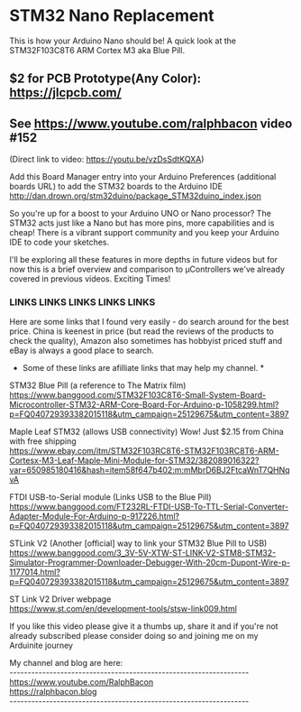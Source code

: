 # STM32 Nano Replacement
This is how your Arduino Nano should be! A quick look at the STM32F103C8T6 ARM Cortex M3 aka Blue Pill.

## $2 for PCB Prototype(Any Color): https://jlcpcb.com/

## See https://www.youtube.com/ralphbacon video #152
(Direct link to video: https://youtu.be/vzDsSdtKQXA)

Add this Board Manager entry into your Arduino Preferences (additional boards URL) to add the STM32 boards to the Arduino IDE  
http://dan.drown.org/stm32duino/package_STM32duino_index.json

So you're up for a boost to your Arduino UNO or Nano processor? The STM32 acts just like a Nano but has more pins, more capabilities and is cheap! There is a vibrant support community and you keep your Arduino IDE to code your sketches.

I'll be exploring all these features in more depths in future videos but for now this is a brief overview and comparison to µControllers we've already covered in previous videos. Exciting Times!

### LINKS     LINKS    LINKS    LINKS    LINKS

Here are some links that I found very easily - do search around for the best price. China is keenest in price (but read the reviews of the products to check the quality), Amazon also sometimes has hobbyist priced stuff and eBay is always a good place to search.  

* Some of these links are afilliate links that may help my channel. *   

STM32 Blue Pill (a reference to The Matrix film)  
https://www.banggood.com/STM32F103C8T6-Small-System-Board-Microcontroller-STM32-ARM-Core-Board-For-Arduino-p-1058299.html?p=FQ040729393382015118&utm_campaign=25129675&utm_content=3897

Maple Leaf STM32 (allows USB connectivity) Wow! Just $2.15 from China with free shipping   
https://www.ebay.com/itm/STM32F103RC8T6-STM32F103RC8T6-ARM-Cortesx-M3-Leaf-Maple-Mini-Module-for-STM32/382089016322?var=650985180416&hash=item58f647b402:m:mMbrD6BJ2FtcaWnT7QHNqvA

FTDI USB-to-Serial module (Links USB to the Blue Pill)  
https://www.banggood.com/FT232RL-FTDI-USB-To-TTL-Serial-Converter-Adapter-Module-For-Arduino-p-917226.html?p=FQ040729393382015118&utm_campaign=25129675&utm_content=3897

STLink V2 (Another [official] way to link your STM32 Blue Pill to USB)  
https://www.banggood.com/3_3V-5V-XTW-ST-LINK-V2-STM8-STM32-Simulator-Programmer-Downloader-Debugger-With-20cm-Dupont-Wire-p-1177014.html?p=FQ040729393382015118&utm_campaign=25129675&utm_content=3897

ST Link V2 Driver webpage  
https://www.st.com/en/development-tools/stsw-link009.html


If you like this video please give it a thumbs up, share it and if you're not already subscribed please consider doing so and joining me on my Arduinite journey

My channel and blog are here:  
\------------------------------------------------------------------  
https://www.youtube.com/RalphBacon  
https://ralphbacon.blog  
\------------------------------------------------------------------

